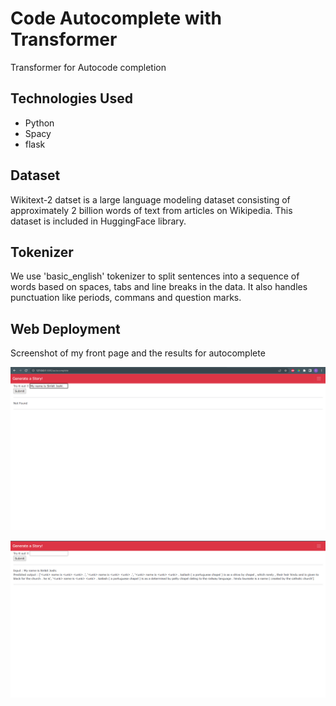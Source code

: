 # Code Autocomplete with Transformer

Transformer for Autocode completion

## Technologies Used
* Python 
* Spacy
* flask 

## Dataset
Wikitext-2 datset is a large language modeling dataset consisting of approximately 2 billion words of text from articles on Wikipedia. This dataset is included in HuggingFace library.

## Tokenizer
We use 'basic_english' tokenizer to split sentences into a sequence of words based on spaces, tabs and line breaks in the data. It also handles punctuation like periods, commans and question marks.

## Web Deployment
Screenshot of my front page and the results for autocomplete
<p align="center"><img src="figures/homepage.png"></p>
<p align="center"><img src="figures/result.png"></p>